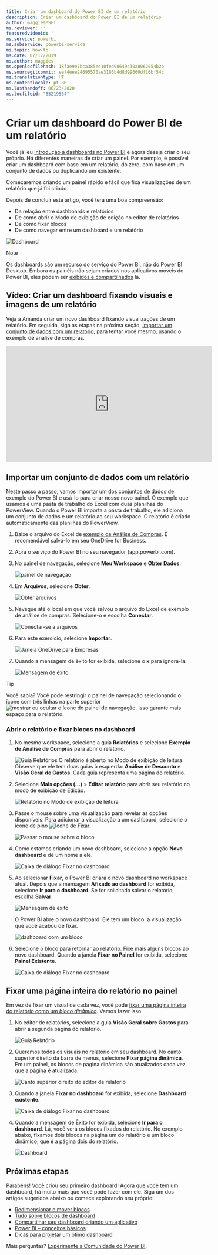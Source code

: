 ```yaml
---
title: Criar um dashboard do Power BI de um relatório
description: Criar um dashboard do Power BI de um relatório
author: maggiesMSFT
ms.reviewer: ''
featuredvideoid: ''
ms.service: powerbi
ms.subservice: powerbi-service
ms.topic: how-to
ms.date: 07/17/2019
ms.author: maggies
ms.openlocfilehash: 18fae9e7bca385ee10fed90649430a8062054b2e
ms.sourcegitcommit: eef4eee24695570ae3186b4d8d99660df16bf54c
ms.translationtype: HT
ms.contentlocale: pt-BR
ms.lasthandoff: 06/23/2020
ms.locfileid: "85219564"
---
```

# <a name="create-a-power-bi-dashboard-from-a-report"></a>Criar um dashboard do Power BI de um relatório
Você já leu [Introdução a dashboards no Power BI](service-dashboards.md) e agora deseja criar o seu próprio. Há diferentes maneiras de criar um painel. Por exemplo, é possível criar um dashboard com base em um relatório, do zero, com base em um conjunto de dados ou duplicando um existente.  

Começaremos criando um painel rápido e fácil que fixa visualizações de um relatório que já foi criado. 

Depois de concluir este artigo, você terá uma boa compreensão:
- Da relação entre dashboards e relatórios
- De como abrir o Modo de exibição de edição no editor de relatórios
- De como fixar blocos 
- De como navegar entre um dashboard e um relatório 
 
![Dashboard](media/service-dashboard-create/power-bi-completed-dashboard-small.png)

> [!NOTE] 
> Os dashboards são um recurso do serviço do Power BI, não do Power BI Desktop. Embora os painéis não sejam criados nos aplicativos móveis do Power BI, eles podem ser [exibidos e compartilhados](../consumer/mobile/mobile-apps-view-dashboard.md) lá.
>
> 

## <a name="video-create-a-dashboard-by-pinning-visuals-and-images-from-a-report"></a>Vídeo: Criar um dashboard fixando visuais e imagens de um relatório
Veja a Amanda criar um novo dashboard fixando visualizações de um relatório. Em seguida, siga as etapas na próxima seção, [Importar um conjunto de dados com um relatório](#import-a-dataset-with-a-report), para tentar você mesmo, usando o exemplo de análise de compras.
    

<iframe width="560" height="315" src="https://www.youtube.com/embed/lJKgWnvl6bQ" frameborder="0" allowfullscreen></iframe>

## <a name="import-a-dataset-with-a-report"></a>Importar um conjunto de dados com um relatório
Neste passo a passo, vamos importar um dos conjuntos de dados de exemplo do Power BI e usá-lo para criar nosso novo painel. O exemplo que usamos é uma pasta de trabalho do Excel com duas planilhas do PowerView. Quando o Power BI importa a pasta de trabalho, ele adiciona um conjunto de dados e um relatório ao seu workspace. O relatório é criado automaticamente das planilhas do PowerView.

1. Baixe o arquivo do Excel de [exemplo de Análise de Compras](https://go.microsoft.com/fwlink/?LinkId=529784). É recomendável salvá-lo em seu OneDrive for Business.
2. Abra o serviço do Power BI no seu navegador (app.powerbi.com).
3. No painel de navegação, selecione **Meu Workspace** e **Obter Dados**.

    ![painel de navegação](media/service-dashboard-create/power-bi-get-data-new-look.png)
5. Em **Arquivos**, selecione **Obter**.

   ![Obter arquivos](media/service-dashboard-create/power-bi-select-files.png)
6. Navegue até o local em que você salvou o arquivo do Excel de exemplo de análise de compras. Selecione-o e escolha **Conectar**.

   ![Conectar-se a arquivos](media/service-dashboard-create/power-bi-connectnew.png)
7. Para este exercício, selecione **Importar**.

    ![Janela OneDrive para Empresas](media/service-dashboard-create/power-bi-import.png)
8. Quando a mensagem de êxito for exibida, selecione o **x** para ignorá-la.

   ![Mensagem de êxito](media/service-dashboard-create/power-bi-view-datasetnew.png)

> [!TIP]
> Você sabia? Você pode restringir o painel de navegação selecionando o ícone com três linhas na parte superior ![mostrar ou ocultar o ícone do painel de navegação](media/service-dashboard-create/power-bi-new-look-hide-nav-pane.png). Isso garante mais espaço para o relatório.

### <a name="open-the-report-and-pin-tiles-to-your-dashboard"></a>Abrir o relatório e fixar blocos no dashboard
1. No mesmo workspace, selecione a guia **Relatórios** e selecione **Exemplo de Análise de Compras** para abrir o relatório.

    ![Guia Relatórios](media/service-dashboard-create/power-bi-reports.png) O relatório é aberto no Modo de exibição de leitura. Observe que ele tem duas guias à esquerda: **Análise de Desconto** e **Visão Geral de Gastos**. Cada guia representa uma página do relatório.

2. Selecione **Mais opções (...)**  > **Editar relatório** para abrir seu relatório no modo de exibição de Edição.

    ![Relatório no Modo de exibição de leitura](media/service-dashboard-create/power-bi-reading-view.png)
3. Passe o mouse sobre uma visualização para revelar as opções disponíveis. Para adicionar a visualização a um dashboard, selecione o ícone de pino ![Ícone de Fixar](media/service-dashboard-create/power-bi-pin-icon.png).

    ![Passar o mouse sobre o bloco](media/service-dashboard-create/power-bi-hover.png)
4. Como estamos criando um novo dashboard, selecione a opção **Novo dashboard** e dê um nome a ele.

    ![Caixa de diálogo Fixar no dashboard](media/service-dashboard-create/power-bi-pin-tile.png)
5. Ao selecionar **Fixar**, o Power BI criará o novo dashboard no workspace atual. Depois que a mensagem **Afixado ao dashboard** for exibida, selecione **Ir para o dashboard**. Se for solicitado salvar o relatório, escolha **Salvar**.

    ![Mensagem de êxito](media/service-dashboard-create/power-bi-pin-success.png)

    O Power BI abre o novo dashboard. Ele tem um bloco: a visualização que você acabou de fixar.

   ![dashboard com um bloco](media/service-dashboard-create/power-bi-pinned.png)
7. Selecione o bloco para retornar ao relatório. Fixe mais alguns blocos ao novo dashboard. Quando a janela **Fixar no Painel** for exibida, selecione **Painel Existente**.  

   ![Caixa de diálogo Fixar no dashboard](media/service-dashboard-create/power-bi-existing-dashboard.png)

## <a name="pin-an-entire-report-page-to-the-dashboard"></a>Fixar uma página inteira do relatório no painel
Em vez de fixar um visual de cada vez, você pode [fixar uma página inteira do relatório como um *bloco dinâmico*](service-dashboard-pin-live-tile-from-report.md). Vamos fazer isso.

1. No editor de relatórios, selecione a guia **Visão Geral sobre Gastos** para abrir a segunda página do relatório.

   ![Guia Relatório](media/service-dashboard-create/power-bi-page-tab.png)

2. Queremos todos os visuais no relatório em seu dashboard. No canto superior direito da barra de menus, selecione **Fixar página dinâmica**. Em um painel, os blocos de página dinâmica são atualizados cada vez que a página é atualizada.

   ![Canto superior direito do editor de relatório](media/service-dashboard-create/power-bi-pin-live.png)

3. Quando a janela **Fixar no dashboard** for exibida, selecione **Dashboard existente**.

   ![Caixa de diálogo Fixar no dashboard](media/service-dashboard-create/power-bi-pin-live2.png)

4. Quando a mensagem de Êxito for exibida, selecione **Ir para o dashboard**. Lá, você verá os blocos fixados do relatório. No exemplo abaixo, fixamos dois blocos na página um do relatório e um bloco dinâmico, que é a página dois do relatório.

   ![Dashboard](media/service-dashboard-create/power-bi-dashboard.png)

## <a name="next-steps"></a>Próximas etapas
Parabéns! Você criou seu primeiro dashboard! Agora que você tem um dashboard, há muito mais que você pode fazer com ele. Siga um dos artigos sugeridos abaixo ou comece explorando seu próprio: 

* [Redimensionar e mover blocos](service-dashboard-edit-tile.md)
* [Tudo sobre blocos de dashboard](service-dashboard-tiles.md)
* [Compartilhar seu dashboard criando um aplicativo](../collaborate-share/service-create-workspaces.md)
* [Power BI – conceitos básicos](../fundamentals/service-basic-concepts.md)
* [Dicas para projetar um ótimo dashboard](service-dashboards-design-tips.md)

Mais perguntas? [Experimente a Comunidade do Power BI](https://community.powerbi.com/).
